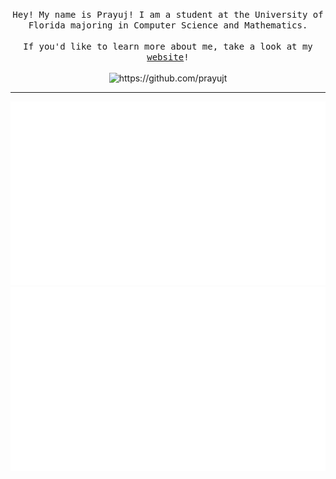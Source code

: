 <!-- ### Hi there 👋 -->
<p align="center">
  <samp>
Hey! My name is Prayuj! I am a student at the University of Florida  majoring in Computer Science and Mathematics.
  </samp>
  <br/><br/>
  <samp>
	  If you'd like to learn more about me, take a look at my <a href="http://prayujt.com/" target="_blank">website</a>!
  </samp>
  <br/><br/>
  <img src="https://komarev.com/ghpvc/?username=prayujt&style=flat-square" alt="https://github.com/prayujt" />
</p>

<hr/>
<div align="center">
  <a href="https://github.com/prayujt">
    <img src="https://raw.githubusercontent.com/prayujt/github-stats/master/generated/languages.svg#gh-dark-mode-only" />
  </a>
  <a href="https://github.com/prayujt">
    <img src="https://raw.githubusercontent.com/prayujt/github-stats/master/generated/overview.svg#gh-dark-mode-only" />
  </a>
</div>

